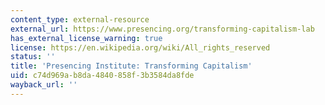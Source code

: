 ```yaml
---
content_type: external-resource
external_url: https://www.presencing.org/transforming-capitalism-lab
has_external_license_warning: true
license: https://en.wikipedia.org/wiki/All_rights_reserved
status: ''
title: 'Presencing Institute: Transforming Capitalism'
uid: c74d969a-b8da-4840-858f-3b3584da8fde
wayback_url: ''
---
```

